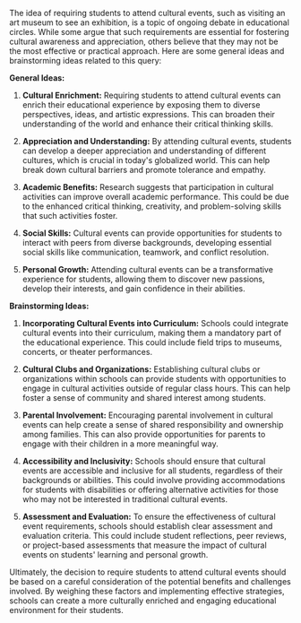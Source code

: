 The idea of requiring students to attend cultural events, such as visiting an art museum to see an exhibition, is a topic of ongoing debate in educational circles. While some argue that such requirements are essential for fostering cultural awareness and appreciation, others believe that they may not be the most effective or practical approach. Here are some general ideas and brainstorming ideas related to this query:

**General Ideas:**

1. **Cultural Enrichment:** Requiring students to attend cultural events can enrich their educational experience by exposing them to diverse perspectives, ideas, and artistic expressions. This can broaden their understanding of the world and enhance their critical thinking skills.

2. **Appreciation and Understanding:** By attending cultural events, students can develop a deeper appreciation and understanding of different cultures, which is crucial in today's globalized world. This can help break down cultural barriers and promote tolerance and empathy.

3. **Academic Benefits:** Research suggests that participation in cultural activities can improve overall academic performance. This could be due to the enhanced critical thinking, creativity, and problem-solving skills that such activities foster.

4. **Social Skills:** Cultural events can provide opportunities for students to interact with peers from diverse backgrounds, developing essential social skills like communication, teamwork, and conflict resolution.

5. **Personal Growth:** Attending cultural events can be a transformative experience for students, allowing them to discover new passions, develop their interests, and gain confidence in their abilities.

**Brainstorming Ideas:**

1. **Incorporating Cultural Events into Curriculum:** Schools could integrate cultural events into their curriculum, making them a mandatory part of the educational experience. This could include field trips to museums, concerts, or theater performances.

2. **Cultural Clubs and Organizations:** Establishing cultural clubs or organizations within schools can provide students with opportunities to engage in cultural activities outside of regular class hours. This can help foster a sense of community and shared interest among students.

3. **Parental Involvement:** Encouraging parental involvement in cultural events can help create a sense of shared responsibility and ownership among families. This can also provide opportunities for parents to engage with their children in a more meaningful way.

4. **Accessibility and Inclusivity:** Schools should ensure that cultural events are accessible and inclusive for all students, regardless of their backgrounds or abilities. This could involve providing accommodations for students with disabilities or offering alternative activities for those who may not be interested in traditional cultural events.

5. **Assessment and Evaluation:** To ensure the effectiveness of cultural event requirements, schools should establish clear assessment and evaluation criteria. This could include student reflections, peer reviews, or project-based assessments that measure the impact of cultural events on students' learning and personal growth.

Ultimately, the decision to require students to attend cultural events should be based on a careful consideration of the potential benefits and challenges involved. By weighing these factors and implementing effective strategies, schools can create a more culturally enriched and engaging educational environment for their students.
